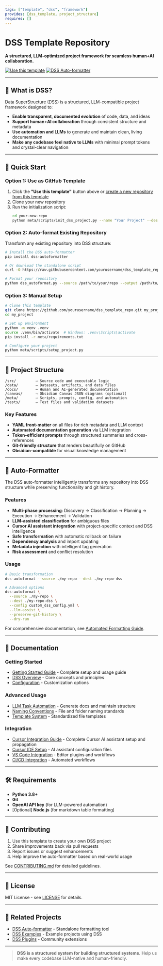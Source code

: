 ```yaml
---
tags: ["template", "dss", "framework"]
provides: [dss_template, project_structure]
requires: []
---
```


# DSS Template Repository

**A structured, LLM-optimized project framework for seamless human+AI collaboration.**

[![Use this template](https://img.shields.io/badge/Use%20this-Template-green?style=flat-square)](https://github.com/yourusername/dss_template_repo/generate)
[![DSS Auto-formatter](https://img.shields.io/badge/DSS-Auto--formatter-blue?style=flat-square)](#auto-formatter)

---

## 🧭 What is DSS?

Data SuperStructure (DSS) is a structured, LLM-compatible project framework designed to:

* **Enable transparent, documented evolution** of code, data, and ideas
* **Support human+AI collaboration** through consistent structure and metadata  
* **Use automation and LLMs** to generate and maintain clean, living documentation
* **Make any codebase feel native to LLMs** with minimal prompt tokens and crystal-clear navigation

---

## 🚀 Quick Start

### Option 1: Use as GitHub Template

1. Click the **"Use this template"** button above or [create a new repository from this template](https://github.com/yourusername/dss_template_repo/generate)
2. Clone your new repository
3. Run the initialization script:
   ```bash
   cd your-new-repo
   python meta/scripts/init_dss_project.py --name "Your Project" --description "Your description"
   ```

### Option 2: Auto-format Existing Repository

Transform any existing repository into DSS structure:

```bash
# Install the DSS auto-formatter
pip install dss-autoformatter

# Or download the standalone script
curl -O https://raw.githubusercontent.com/yourusername/dss_template_repo/main/meta/scripts/dss_autoformat.py

# Format your repository
python dss_autoformat.py --source /path/to/your/repo --output /path/to/dss/repo
```

### Option 3: Manual Setup

```bash
# Clone this template
git clone https://github.com/yourusername/dss_template_repo.git my_project
cd my_project

# Set up environment
python -m venv .venv
source .venv/bin/activate  # Windows: .venv\Scripts\activate
pip install -r meta/requirements.txt

# Configure your project
python meta/scripts/setup_project.py
```

---

## 📁 Project Structure

```text
/src/         → Source code and executable logic
/data/        → Datasets, artifacts, and data files  
/docs/        → Human and AI-generated documentation
/canvas/      → Obsidian Canvas JSON diagrams (optional)
/meta/        → Scripts, prompts, config, and automation
/tests/       → Test files and validation datasets
```

### Key Features

* **YAML front-matter** on all files for rich metadata and LLM context
* **Automated documentation generation** via LLM integration
* **Token-efficient prompts** through structured summaries and cross-references
* **Git-friendly structure** that renders beautifully on GitHub
* **Obsidian-compatible** for visual knowledge management

---

## 🤖 Auto-Formatter

The DSS auto-formatter intelligently transforms any repository into DSS structure while preserving functionality and git history.

### Features

* **Multi-phase processing**: Discovery → Classification → Planning → Execution → Enhancement → Validation
* **LLM-assisted classification** for ambiguous files
* **Cursor AI assistant integration** with project-specific context and DSS intelligence
* **Safe transformation** with automatic rollback on failure
* **Dependency analysis** and import updating
* **Metadata injection** with intelligent tag generation
* **Risk assessment** and conflict resolution

### Usage

```bash
# Basic transformation
dss-autoformat --source ./my-repo --dest ./my-repo-dss

# Advanced options
dss-autoformat \
  --source ./my-repo \
  --dest ./my-repo-dss \
  --config custom_dss_config.yml \
  --llm-assist \
  --preserve-git-history \
  --dry-run
```

For comprehensive documentation, see [Automated Formatting Guide](docs/automated_formatting.md).

---

## 📖 Documentation

### Getting Started
- [Getting Started Guide](docs/getting_started.md) - Complete setup and usage guide
- [DSS Overview](meta/DSS_GUIDE.md) - Core concepts and principles
- [Configuration](meta/dss_config.yml) - Customization options

### Advanced Usage  
- [LLM Task Automation](meta/llm_tasks.py) - Generate docs and maintain structure
- [Naming Conventions](meta/guidelines/naming_conventions.md) - File and folder naming standards
- [Template System](meta/templates/README.md) - Standardized file templates

### Integration
- [Cursor Integration Guide](docs/cursor_integration.md) - Complete Cursor AI assistant setup and propagation
- [Cursor IDE Setup](.cursor/rules/assistant.mdc) - AI assistant configuration files
- [VS Code Integration](meta/integrations/vscode.md) - Editor plugins and workflows
- [CI/CD Integration](meta/integrations/github_actions.yml) - Automated workflows

---

## 🛠 Requirements

- **Python 3.8+**
- **Git** 
- **OpenAI API key** (for LLM-powered automation)
- [Optional] **Node.js** (for markdown table formatting)

---

## 🤝 Contributing

1. Use this template to create your own DSS project
2. Share improvements back via pull requests
3. Report issues or suggest enhancements
4. Help improve the auto-formatter based on real-world usage

See [CONTRIBUTING.md](CONTRIBUTING.md) for detailed guidelines.

---

## 📄 License

MIT License - see [LICENSE](LICENSE) for details.

---

## 🔗 Related Projects

- [DSS Auto-formatter](https://github.com/yourusername/dss-autoformatter) - Standalone formatting tool
- [DSS Examples](https://github.com/yourusername/dss-examples) - Example projects using DSS
- [DSS Plugins](https://github.com/yourusername/dss-plugins) - Community extensions

---

> **DSS is a structured system for building structured systems.** Help us make every codebase LLM-native and human-friendly.

